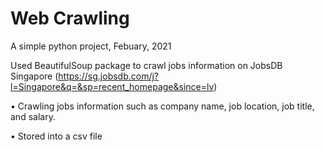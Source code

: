 # Web Crawling

A simple python project, Febuary, 2021

Used BeautifulSoup package to crawl jobs information on JobsDB Singapore (https://sg.jobsdb.com/j?l=Singapore&q=&sp=recent_homepage&since=lv)

•	Crawling jobs information such as company name, job location, job title, and salary.  

•	Stored into a csv file


